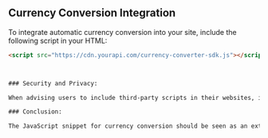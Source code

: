 ## Currency Conversion Integration

To integrate automatic currency conversion into your site, include the following script in your HTML:

```html
<script src="https://cdn.yourapi.com/currency-converter-sdk.js"></script>



### Security and Privacy:

When advising users to include third-party scripts in their websites, it's essential to highlight any security or privacy implications. Ensure your script does not collect any personal data without consent, and communicate your service's privacy practices clearly in your documentation.

### Conclusion:

The JavaScript snippet for currency conversion should be seen as an extension of your NestJS project's functionality, provided as a tool for your users to integrate your service easily into their websites. It's not part of the NestJS application itself but rather a client-side component that interacts with your application's API.

